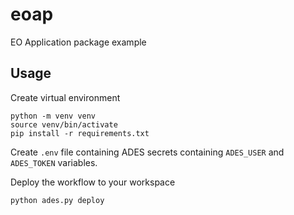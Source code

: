 # eoap

EO Application package example

## Usage

Create virtual environment

```
python -m venv venv
source venv/bin/activate
pip install -r requirements.txt
```

Create `.env` file containing ADES secrets containing `ADES_USER` and `ADES_TOKEN` variables.

Deploy the workflow to your workspace

```
python ades.py deploy
```
